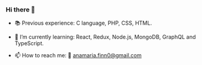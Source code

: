 ### Hi there 👋
- 📚 Previous experience: C language, PHP, CSS, HTML.

- 🌱 I’m currently learning: React, Redux, Node.js, MongoDB, GraphQL and TypeScript.

- 📫 How to reach me: 
 💌 anamaria.finn0@gmail.com




<!--
**acamaras0/acamaras0** is a ✨ _special_ ✨ repository because its `README.md` (this file) appears on your GitHub profile.

Here are some ideas to get you started:

- 🔭 I’m currently working on ...
- 🌱 I’m currently learning ...
- 👯 I’m looking to collaborate on ...
- 🤔 I’m looking for help with ...
- 💬 Ask me about ...
- 📫 How to reach me: ...
- 😄 Pronouns: ...
- ⚡ Fun fact: ...
-->
